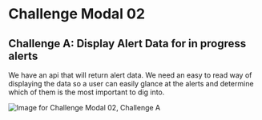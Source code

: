 # Challenge Modal 02

## Challenge A: Display Alert Data for in progress alerts

We have an api that will return alert data. We need an easy to read way of displaying the data so a user can easily glance at the alerts and determine which of them is the most important to dig into.

![Image for Challenge Modal 02, Challenge A](../../raw/main/images/02-A.png)
